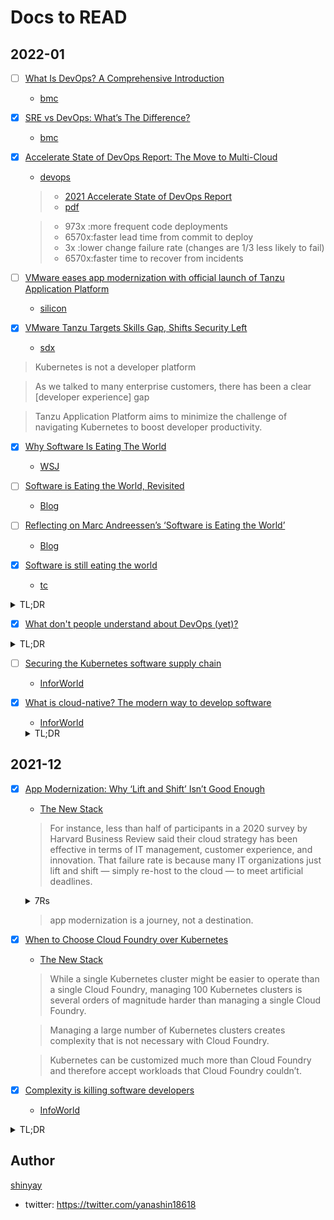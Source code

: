 # Docs to READ

## 2022-01

- [ ] [What Is DevOps? A Comprehensive Introduction](pdf/2021-04-16-bmc.pdf)
  - [bmc](https://www.bmc.com/blogs/devops-basics-introduction/)

- [x] [SRE vs DevOps: What’s The Difference?](pdf/pdf/2021-08-26-bmc.pdf)
  - [bmc](https://www.bmc.com/blogs/sre-vs-devops/)

- [x] [Accelerate State of DevOps Report: The Move to Multi-Cloud](pdf/2021-09-21-devops.pdf)
  - [devops](https://devops.com/accelerate-state-of-devops-report-the-move-to-multi-cloud/)

  > - [2021 Accelerate State of DevOps Report](https://cloud.google.com/devops/state-of-devops/)
  > - [pdf](pdf/state-of-devops-2021.pdf)

  > - 973x :more frequent code deployments
  > - 6570x:faster lead time from commit to deploy
  > - 3x   :lower change failure rate (changes are 1/3 less likely to fail)
  > - 6570x:faster time to recover from incidents

- [ ] [VMware eases app modernization with official launch of Tanzu Application Platform](pdf/2022-01-11-silicon.pdf)
  - [silicon](https://siliconangle.com/2022/01/11/vmware-eases-app-modernization-official-launch-tanzu-application-platform/)

- [x] [VMware Tanzu Targets Skills Gap, Shifts Security Left](pdf/2022-01-11-sdx.pdf)
  - [sdx](https://www.sdxcentral.com/articles/news/vmware-tanzu-targets-skills-gap-shifts-security-left/2022/01/)

> Kubernetes is not a developer platform

> As we talked to many enterprise customers, there has been a clear [developer experience] gap

> Tanzu Application Platform aims to minimize the challenge of navigating Kubernetes to boost developer productivity.

- [x] [Why Software Is Eating The World](pdf/2011-08-20-wsj.pdf)
  - [WSJ](https://www.wsj.com/articles/SB10001424053111903480904576512250915629460)

- [ ] [Software is Eating the World, Revisited](pdf.2021-08-09-blog.pdf)
  - [Blog](https://eriktorenberg.substack.com/p/software-is-eating-the-world-revisited)

- [ ] [Reflecting on Marc Andreessen’s ‘Software is Eating the World’](pdf/2021-08-20-blog.pdf)
  - [Blog](https://blogs.cisco.com/developer/softwareeatingworld01)

- [x] [Software is still eating the world](pdf/2016-06-08-tc.pdf)
  - [tc](https://techcrunch.com/2016/06/07/software-is-eating-the-world-5-years-later/)

<details>
<summary>TL;DR</summary>

> Today, the idea that “every company needs to become a software company” is considered almost a cliché.

> “Six decades into the computer revolution, four decades since the invention of the microprocessor, and two decades into the rise of the modern Internet, all of the technology required to transform industries through software finally works and can be widely delivered at global scale.”

> For a traditional industrial or service company, making the transition to acting like a software company is a massive undertaking. You need to hire new people in every part of your organization; restructure around different economics; overhaul infrastructure.

> Focus on your core
> As Steve Jobs once famously said, “Deciding what not to do is just as important as deciding what to do.”
> Uber doesn’t own their cars. They also don’t directly employ their own drivers.
> The core application and ecosystem around the Uber experience is their primary asset and differentiator.

> Focusing on your core when it comes to technology makes it easier to focus on your end-customer experience — and that’s what makes a great software company.

</details>

- [x] [What don't people understand about DevOps (yet)?](https://www.protocol.com/braintrust/what-people-misunderstand-about-devops)

<details>
<summary>TL;DR</summary>

> Companies that understand DevOps tend not to use the term “DevOps” at all, nor do they have any "DevOps engineers”.

> DevOps isn't a role. It's a culture.

> Companies that genuinely understand DevOps understand it's not a siloed team or function, but instead a new way of doing business that brings with it a new culture, new processes, embedded SREs, a hyper-focus on automation across the board, a service-based architecture, specific SLOs and an associated budget.

> DevOps shouldn't be one person's concern. It should be an integrated part of your engineering culture to have the most significant impact.

> DevOps isn't just about the speed and agility of software development and delivery. It's also about good security practices.
As DevOps practices improve, DevSecOps naturally follows.

> It is possible to achieve speed without sacrificing security. It starts by rethinking how security fits into your delivery workflow.

> The more security is woven into the best practices of everyone’s job, the easier it is to maintain your desired deployment velocity as well as ensure solid security practices. DevOps helps achieve the balance.

> I often hear people say they want a product for DevOps. But is it possible to achieve consistent DevOps with just a product?
Software development in organizations consists of a variety of requirements. Therefore, a DevOps approach that is adapted to each company is necessary.

> It is a mistake to think that you can just buy a certain technology and immediately achieve DevOps. DevOps is first and foremost a culture and a way of working. Organizations need to move from a tool-first mindset to a team-first mindset.

</details>

- [ ] [Securing the Kubernetes software supply chain](pdf/2021-12-15-infoworld.pdf)
  - [InforWorld](https://www.infoworld.com/article/3644808/securing-the-kubernetes-software-supply-chain.html)

- [x] [What is cloud-native? The modern way to develop software](pdf/2021-08-17-infoworld.pdf)
  - [InforWorld](https://www.infoworld.com/article/3281046/what-is-cloud-native-the-modern-way-to-develop-software.html)

  <details>
  <summary>TL;DR</summary>

  > Cloud-native is a modern approach to building and running software applications that exploits the flexibility, scalability, and resilience of cloud computing.

  > The Cloud Native Computing Foundation (CNCF) defines cloud-native a little more narrowly, focusing on application containerization

  > 1. The application definition and development layer
  > - The top layer of the cloud-native stack focuses on the tools used by developers to build applications

  > 2. The provisioning layer
  > - The provisioning layer of the cloud-native stack includes anything required to build and secure the environment where an application will run, ideally in a repeatable fashion

  > 3. The runtime layer
  > -  The runtime layer concerns anything associated with the running of a cloud-native application

  > 4. The orchestration and management layer
  > - The orchestration and management layer brings together the tools required to deploy, manage, and scale containerized applications, including orchestration and scheduling

  > (v.) Observability

  > Key differences between Clound Native apps and traditional apps
  > - Updatability
  > - Elasticity
  > - Mulititenancy
  > - Downtime
  > - Automation
  > - Stateless

  </details>

## 2021-12

- [x] [App Modernization: Why ‘Lift and Shift’ Isn’t Good Enough](pdf/2021-12-08-thenewstack.pdf)
  - [The New Stack](https://thenewstack.io/app-modernization-why-lift-and-shift-isnt-good-enough/)
  > For instance, less than half of participants in a 2020 survey by Harvard Business Review said their cloud strategy has been effective in terms of IT management, customer experience, and innovation. That failure rate is because many IT organizations just lift and shift — simply re-host to the cloud — to meet artificial deadlines.
  
  <details>
  <summary> 7Rs </summary>

  > 1. Retain
  >  - There will be data that can’t be moved, or mainframe modernization that can be postponed.

  > 2. Re-host.
  > - Move the workload from a virtual machine (VM) to a public cloud. In these cases, lift-and-shift is actually the right fit, especially if on-premise has become too costly.

  > 3. Refactor.
  > - Change the application’s code without changing its behavior, so there’s no change in user experience, but speed or efficiency should improve.

  > 4. Re-architect.
  > - Modify the source code, which often means radically changing architecture to microservices. This usually allows it to use the cloud and improve scalability.

  > 5. Rebuild.
  > - Totally rebuild in a cloud native way.

  > 6. Replace.
  > - Move to an off-the-shelf software-as-a-service product (SaaS).

  > 7. Retire.
  > - Deprecate the application.
  </details>

  > app modernization is a journey, not a destination.


- [x] [When to Choose Cloud Foundry over Kubernetes](pdf/2021-12-02-thenewstack.pdf)
  - [The New Stack](https://thenewstack.io/when-to-choose-cloud-foundry-over-kubernetes/)
  > While a single Kubernetes cluster might be easier to operate than a single Cloud Foundry, managing 100 Kubernetes clusters is several orders of magnitude harder than managing a single Cloud Foundry. 

  > Managing a large number of Kubernetes clusters creates complexity that is not necessary with Cloud Foundry.

  >Kubernetes can be customized much more than Cloud Foundry and therefore accept workloads that Cloud Foundry couldn’t.

- [x] [Complexity is killing software developers](pdf/2021-11-01-infoworld.pdf)
  - [InfoWorld](https://www.infoworld.com/article/3639050/complexity-is-killing-software-developers.html)

<details>
<summary>TL;DR</summary>

> Cloud Native Application marks a clear jump in the level of complexity of our software.

  > Amazon CTO Werner Vogels said during the AWS Summit in 2019. “Was it easier in the days when everything was in a monolith? Yes, for some parts definitely.”

  > Essential is the complexity in the business domain you are working in, the fact that enterprises are extremely complicated environments, so the problems they are trying to solve are inherently complex. The other area is accidental; this is the complexity that comes with our tooling and what we layer on top when solving a problem.

  > The cloud-native era has ushered in the potential for more accidental complexity than ever before

  > The complexity inherent to a huge catalog of available services can become, in certain settings, less a strength than a liability.

  > The key to a good internal developer platform then is finding that balance between self-service for developers who want to get on with the job at hand and abstracting the tasks that are the least valuable, without making developers feel restricted

  > The idea behind having golden paths is not to limit or stifle engineers, or set standards for the sake of it. With golden paths in place, teams don’t have to reinvent the wheel, have fewer decisions to make, and can use their productivity and creativity for higher objectives. They can get back to moving fast

  > Complexity is less the issue than inconsistency in an environment by Craig McLuckie

</details>

## Author

[shinyay](https://github.com/shinyay)

- twitter: <https://twitter.com/yanashin18618>
